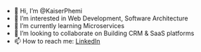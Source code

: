 - 👋 Hi, I’m @KaiserPhemi
- 👀 I’m interested in Web Development, Software Architecture
- 🌱 I’m currently learning Microservices
- 💞️ I’m looking to collaborate on Building CRM & SaaS platforms
- 📫 How to reach me: [LinkedIn](https://www.linkedin.com/in/kaiserphemi/)

<!---
KaiserPhemi/KaiserPhemi is a ✨ special ✨ repository because its `README.md` (this file) appears on your GitHub profile.
You can click the Preview link to take a look at your changes.
--->
